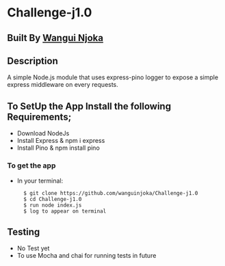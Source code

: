 # Challenge-j1.0

## Built By [Wangui Njoka](https://github.com/wanguinjoka/)

## Description
A simple Node.js module that uses express-pino logger to expose a simple express middleware on every requests.


## To SetUp the App Install the following Requirements;

* Download NodeJs 
* Install Express & npm i express
* Install Pino & npm install pino

### To get the app
* In your terminal:

        $ git clone https://github.com/wanguinjoka/Challenge-j1.0
        $ cd Challenge-j1.0
        $ run node index.js
        $ log to appear on terminal
       

## Testing 
* No Test yet
* To use Mocha and chai for  running tests in future
